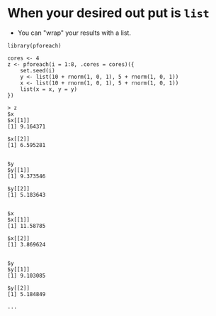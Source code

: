 # When your desired out put is `list`
* You can "wrap" your results with a list.

```
library(pforeach)

cores <- 4
z <- pforeach(i = 1:8, .cores = cores)({
	set.seed(i)
	y <- list(10 + rnorm(1, 0, 1), 5 + rnorm(1, 0, 1))
	x <- list(10 + rnorm(1, 0, 1), 5 + rnorm(1, 0, 1))
	list(x = x, y = y)
})

> z
$x
$x[[1]]
[1] 9.164371

$x[[2]]
[1] 6.595281


$y
$y[[1]]
[1] 9.373546

$y[[2]]
[1] 5.183643


$x
$x[[1]]
[1] 11.58785

$x[[2]]
[1] 3.869624


$y
$y[[1]]
[1] 9.103085

$y[[2]]
[1] 5.184849

...
```
